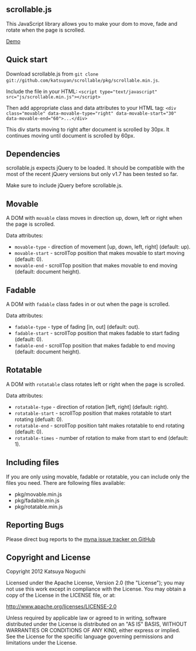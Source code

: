 ## scrollable.js

This JavaScript library allows you to make your dom to move, fade and rotate when the page is scrolled.

[Demo](http://scrollable-demo.herokuapp.com)

## Quick start

Download scrollable.js from `git clone git://github.com/katsuyan/scrollable/pkg/scrollable.min.js`.

Include the file in your HTML:
`<script type="text/javascript" src="js/scrollable.min.js"></script>`

Then add appropriate class and data attributes to your HTML tag:
`<div class="movable" data-movable-type="right" data-movable-start="30" data-movable-end="60">...</div>`

This div starts moving to right after document is scrolled by 30px. It continues moving until document is scrolled by 60px.

## Dependencies

scrollable.js expects jQuery to be loaded. It should be compatible with the most of the recent jQuery versions but only v1.7 has been tested so far.

Make sure to include jQuery before scrollable.js.

## Movable

A DOM with `movable` class moves in direction up, down, left or right when the page is scrolled.

Data attributes:

* `movable-type`  - direction of movement \[up, down, left, right\] (default: up).
* `movable-start` - scrollTop position that makes movable to start moving (default: 0).
* `movable-end`   - scrollTop position that makes movable to end moving (default: document height).

## Fadable

A DOM with `fadable` class fades in or out when the page is scrolled.

Data attributes:

* `fadable-type`  - type of fading \[in, out\] (default: out).
* `fadable-start` - scrollTop position that makes fadable to start fading (default: 0).
* `fadable-end`   - scrollTop position that makes fadable to end moving (default: document height).

## Rotatable

A DOM with `rotatable` class rotates left or right when the page is scrolled.

Data attributes:

* `rotatable-type`  - direction of rotation \[left, right\] (default: right).
* `rotatable-start` - scrollTop position that makes rotatable to start rotating (defualt: 0).
* `rotatable-end`   - scrollTop position taht makes rotatable to end rotating (default: 0).
* `rotatable-times` - number of rotation to make from start to end (default: 1).

## Including files

If you are only using movable, fadable or rotatable, you can include only the files you need.
There are following files available:

* pkg/movable.min.js
* pkg/fadable.min.js
* pkg/rotatable.min.js

## Reporting Bugs

Please direct bug reports to the [myna issue tracker on GitHub](http://github.com/katsuyan/movable/issues)

## Copyright and License

Copyright 2012 Katsuya Noguchi

Licensed under the Apache License, Version 2.0 (the "License");
you may not use this work except in compliance with the License.
You may obtain a copy of the License in the LICENSE file, or at:

http://www.apache.org/licenses/LICENSE-2.0

Unless required by applicable law or agreed to in writing, software
distributed under the License is distributed on an "AS IS" BASIS,
WITHOUT WARRANTIES OR CONDITIONS OF ANY KIND, either express or implied.
See the License for the specific language governing permissions and
limitations under the License.
